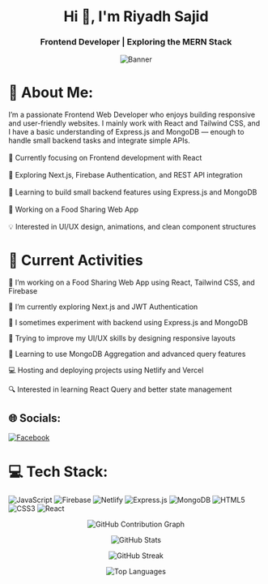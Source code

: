 
<!-- Name and Designation -->
<h1 align="center">Hi 👋, I'm Riyadh Sajid</h1>
<h3 align="center">Frontend Developer | Exploring the MERN Stack</h3>


<!-- Banner Image -->
<p align="center">
  <img src="https://i.ibb.co/b5yM3Tts/github-header-image.png" alt="Banner"  />
</p>

# 💫 About Me:
I’m a passionate Frontend Web Developer who enjoys building responsive and user-friendly websites. I mainly work with React and Tailwind CSS, and I have a basic understanding of Express.js and MongoDB — enough to handle small backend tasks and integrate simple APIs.<br><br>🎯 Currently focusing on Frontend development with React<br><br>🌱 Exploring Next.js, Firebase Authentication, and REST API integration<br><br>🧪 Learning to build small backend features using Express.js and MongoDB<br><br>🚀 Working on a Food Sharing Web App<br><br>💡 Interested in UI/UX design, animations, and clean component structures


 
 #  🚧 Current Activities
🚀 I’m working on a Food Sharing Web App using React, Tailwind CSS, and Firebase

🌱 I’m currently exploring Next.js and JWT Authentication

🧪 I sometimes experiment with backend using Express.js and MongoDB

🎨 Trying to improve my UI/UX skills by designing responsive layouts

📖 Learning to use MongoDB Aggregation and advanced query features

💻 Hosting and deploying projects using Netlify and Vercel

🔍 Interested in learning React Query and better state management

## 🌐 Socials:
[![Facebook](https://img.shields.io/badge/Facebook-%231877F2.svg?logo=Facebook&logoColor=white)](https://facebook.com/https://www.facebook.com/share/16ARGpjguW/) 

# 💻 Tech Stack:
![JavaScript](https://img.shields.io/badge/javascript-%23323330.svg?style=for-the-badge&logo=javascript&logoColor=%23F7DF1E) 
![Firebase](https://img.shields.io/badge/firebase-%23039BE5.svg?style=for-the-badge&logo=firebase) 
![Netlify](https://img.shields.io/badge/netlify-%23000000.svg?style=for-the-badge&logo=netlify&logoColor=#00C7B7) 
![Express.js](https://img.shields.io/badge/express.js-%23404d59.svg?style=for-the-badge&logo=express&logoColor=%2361DAFB) 
![MongoDB](https://img.shields.io/badge/MongoDB-%234ea94b.svg?style=for-the-badge&logo=mongodb&logoColor=white) 
![HTML5](https://img.shields.io/badge/html5-%23E34F26.svg?style=for-the-badge&logo=html5&logoColor=white) 
![CSS3](https://img.shields.io/badge/css3-%231572B6.svg?style=for-the-badge&logo=css3&logoColor=white) 
![React](https://img.shields.io/badge/react-%2320232a.svg?style=for-the-badge&logo=react&logoColor=%2361DAFB)

<!-- GitHub Contribution Graph -->
<p align="center">
  <img src="https://github-readme-activity-graph.vercel.app/graph?username=RiyadhMahmudSajid&bg_color=1f1f1f&color=00e1ff&line=00bfff&point=ffffff&area=true&hide_border=true" alt="GitHub Contribution Graph"/>
</p>

<!-- GitHub Stats Card -->
<p align="center">
  <img src="https://github-readme-stats.vercel.app/api?username=RiyadhMahmudSajid&show_icons=true&theme=tokyonight" alt="GitHub Stats"/>
</p>

<!-- GitHub Streak -->
<p align="center">
  <img src="https://github-readme-streak-stats.herokuapp.com?user=RiyadhMahmudSajid&theme=tokyonight&date_format=M%20j%5B%2C%20Y%5D" alt="GitHub Streak"/>
</p>

<!-- Top Languages -->
<p align="center">
  <img src="https://github-readme-stats.vercel.app/api/top-langs/?username=RiyadhMahmudSajid&layout=compact&theme=tokyonight" alt="Top Languages"/>
</p>



